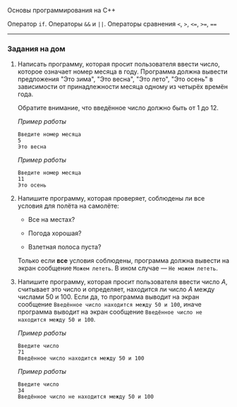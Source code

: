 ﻿Основы программирования на C++

Оператор `if`. Операторы `&&` и `||`. Операторы сравнения `<`, `>`, `<=`, `>=`, `==`

---

### Задания на дом



1. Написать программу, которая просит пользователя ввести число, которое означает номер месяца в году. Программа должна вывести предложения "Это зима", "Это весна", "Это лето", "Это осень" в зависимости от принадлежности месяца одному из четырёх времён года.

   Обратите внимание, что введённое число должно быть от 1 до 12.

   *Пример работы*

   ```
   Введите номер месяца
   5
   Это весна
   ```

   *Пример работы*

   ```
   Введите номер месяца
   11
   Это осень
   ```

   

2. Напишите программу, которая проверяет, соблюдены ли все условия для полёта на самолёте:

   - Все на местах?

   - Погода хорошая?

   - Взлетная полоса пуста?

   Только если **все** условия соблюдены, программа должна вывести на экран сообщение `Можем лететь`. В ином случае — `Не можем лететь`.

   

3. Напишите программу, которая просит пользователя ввести число $A$, считывает это число и определяет, находится ли число $A$ между числами 50 и 100. Если да, то программа выводит на экран сообщение `Введённое число находится между 50 и 100`, иначе программа выводит на экран сообщение `Введённое число не находится между 50 и 100`.

   *Пример работы*

   ```
   Введите число
   71
   Введённое число находится между 50 и 100
   ```

   *Пример работы*

   ```
   Введите число
   34
   Введённое число не находится между 50 и 100
   ```

   





